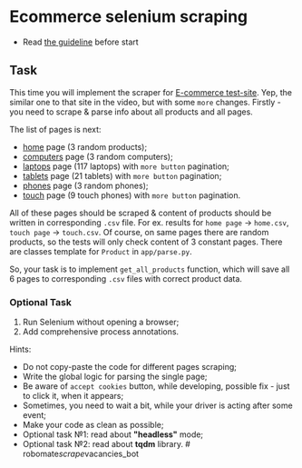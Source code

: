 # Ecommerce selenium scraping

- Read [the guideline](https://github.com/mate-academy/py-task-guideline/blob/main/README.md) before start


## Task

This time you will implement the scraper for [E-commerce test-site](https://webscraper.io/test-sites/e-commerce/more/).
Yep, the similar one to that site in the video, but with some `more` changes.
Firstly - you need to scrape & parse info about all products and all pages.

The list of pages is next:
- [home](https://webscraper.io/test-sites/e-commerce/more) page (3 random products);
- [computers](https://webscraper.io/test-sites/e-commerce/more/computers) page (3 random computers);
- [laptops](https://webscraper.io/test-sites/e-commerce/more/computers/laptops) page (117 laptops) with `more button` pagination;
- [tablets](https://webscraper.io/test-sites/e-commerce/more/computers/tablets) page (21 tablets) with `more button` pagination;
- [phones](https://webscraper.io/test-sites/e-commerce/more/phones) page (3 random phones);
- [touch](https://webscraper.io/test-sites/e-commerce/more/phones/touch) page (9 touch phones) with `more button` pagination.

All of these pages should be scraped & content of products should be written in corresponding `.csv` file.
For ex. results for `home page` -> `home.csv`, `touch page` -> `touch.csv`.
Of course, on same pages there are random products, so the tests will only check content of 3 constant pages.
There are classes template for `Product` in `app/parse.py`.

So, your task is to implement `get_all_products` function, which will save all 6 
pages to corresponding `.csv` files with correct product data.

### Optional Task
1. Run Selenium without opening a browser;
2. Add comprehensive process annotations.

Hints:
- Do not copy-paste the code for different pages scraping;
- Write the global logic for parsing the single page;
- Be aware of `accept cookies` button, while developing, possible fix - just to click it, when it appears;
- Sometimes, you need to wait a bit, while your driver is acting after some event;
- Make your code as clean as possible;
- Optional task №1: read about **"headless"** mode;
- Optional task №2: read about **tqdm** library.
#   r o b o m a t e _ s c r a p e _ v a c a n c i e s _ b o t  
 